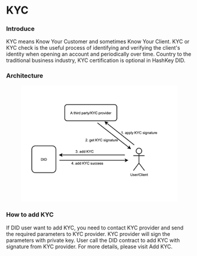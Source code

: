 # KYC

### Introduce

KYC means Know Your Customer and sometimes Know Your Client. KYC or KYC check is the useful process of identifying and verifying the client's identity when opening an account and periodically over time. Country to the traditional business industry, KYC certification is optional in HashKey DID.

### Architecture

<figure><img src="../.gitbook/assets/kyc.png" alt=""><figcaption></figcaption></figure>

### How to add KYC

If DID user want to add KYC, you need to contact KYC provider and send the required parameters to KYC provider. KYC provider will sign the parameters with private key. User call the DID contract to add KYC with signature from KYC provider. For more details, please visit Add KYC.
